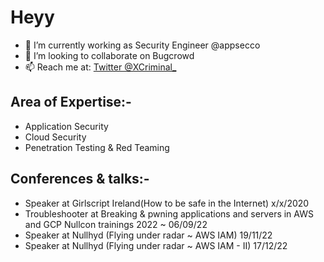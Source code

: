 # Heyy

- 🔭 I’m currently working as Security Engineer @appsecco
- 👯 I’m looking to collaborate on Bugcrowd
- 📫 Reach me at: 
[Twitter @XCriminal_](https://twitter.com/XCriminal_)

## Area of Expertise:-

- Application Security
- Cloud Security
- Penetration Testing & Red Teaming

## Conferences & talks:-

- Speaker at Girlscript Ireland(How to be safe in the Internet) x/x/2020
- Troubleshooter at Breaking & pwning applications and servers in AWS and GCP Nullcon trainings 2022 ~ 06/09/22
- Speaker at Nullhyd (Flying under radar ~ AWS IAM) 19/11/22
- Speaker at Nullhyd (Flying under radar ~ AWS IAM - II) 17/12/22


